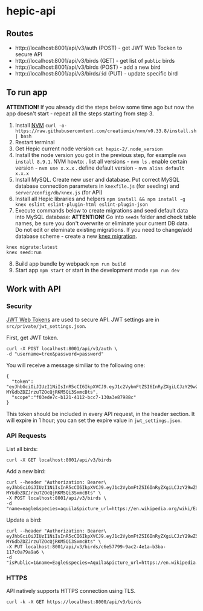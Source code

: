 # hepic-api

## Routes
- http://localhost:8001/api/v3/auth (POST) - get JWT Web Tocken to secure API
- http://localhost:8001/api/v3/birds (GET) - get list of `public` birds
- http://localhost:8001/api/v3/birds (POST) - add a new bird
- http://localhost:8001/api/v3/birds/:id (PUT) - update specific bird 

## To run app
**ATTENTION!** If you already did the steps below some time ago but now the app doesn't start - repeat all the steps starting from step 3.

1. Install [NVM](https://github.com/creationix/nvm) `curl -o- https://raw.githubusercontent.com/creationix/nvm/v0.33.8/install.sh | bash`
2. Restart terminal
3. Get Hepic current node version `cat hepic-2/.node_version`
4. Install the node version you got in the previous step, for example `nvm install 8.9.1`.
NVM howto:
  . list all versions - `nvm ls`
  . enable certain version - `nvm use x.x.x`
  . define default version - `nvm alias default x.x.x`
5. Install MySQL. Create new user and database. Put correct MySQL database connection parameters in `knexfile.js` (for seeding) and `server/config/db/knex.js` (for API)
6. Install all Hepic libraries and helpers `npm install && npm install -g knex eslint eslint-plugin-html eslint-plugin-json`
7. Execute commands below to create migrations and seed default data into MySQL database:
**ATTENTION!** Go into `seeds` folder and check table names, be sure you don't overwrite or eliminate your current DB data. Do not edit or eleminate existing migrations. If you need to change/add database scheme - create a new [knex migration](http://perkframework.com/v1/guides/database-migrations-knex.html). 
```
knex migrate:latest
knex seed:run
```
8. Build app bundle by webpack `npm run build`
9. Start app `npm start` or start in the development mode `npm run dev`  

## Work with API
### Security
[JWT Web Tokens](https://jwt.io/introduction/) are used to secure API. JWT settings are in `src/private/jwt_settings.json`.

First, get JWT token.
```
curl -X POST localhost:8001/api/v3/auth \
-d "username=trex&password=password"
```
You will receive a message similiar to the following one:
```
{
  "token": "eyJhbGciOiJIUzI1NiIsInR5cCI6IkpXVCJ9.eyJ1c2VybmFtZSI6InRyZXgiLCJzY29wZSI6ImYwM2VkZTdjLWIxMjEtNDExMi1iY2M3LTEzMGEzZTg3OTg4YyIsImlhdCI6MTUwNzUzMDc1OSwiZXhwIjoxNTA3NTM0MzU5fQ.iDkeBJfPfj-MYGdbZDZJrzuTZOcQjRKM5Qi3SxmcBts",
  "scope":"f03ede7c-b121-4112-bcc7-130a3e87988c"
}
```
This token should be included in every API request, in the header section. It will expire in 1 hour; you can set the expire value in `jwt_settings.json`.

### API Requests

List all birds:
```
curl -X GET localhost:8001/api/v3/birds
```

Add a new bird:
```
curl --header "Authorization: Bearer\
eyJhbGciOiJIUzI1NiIsInR5cCI6IkpXVCJ9.eyJ1c2VybmFtZSI6InRyZXgiLCJzY29wZSI6ImYwM2VkZTdjLWIxMjEtNDExMi1iY2M3LTEzMGEzZTg3OTg4YyIsImlhdCI6MTUwNzUzMDc1OSwiZXhwIjoxNTA3NTM0MzU5fQ.iDkeBJfPfj-MYGdbZDZJrzuTZOcQjRKM5Qi3SxmcBts" \
-X POST localhost:8001/api/v3/birds \
-d "name=eagle&species=aquila&picture_url=https://en.wikipedia.org/wiki/Eagle#/media/File:%C3%81guila_calva.jpg"
```

Update a bird:
```
curl --header "Authorization: Bearer\
eyJhbGciOiJIUzI1NiIsInR5cCI6IkpXVCJ9.eyJ1c2VybmFtZSI6InRyZXgiLCJzY29wZSI6ImYwM2VkZTdjLWIxMjEtNDExMi1iY2M3LTEzMGEzZTg3OTg4YyIsImlhdCI6MTUwNzUzMDc1OSwiZXhwIjoxNTA3NTM0MzU5fQ.iDkeBJfPfj-MYGdbZDZJrzuTZOcQjRKM5Qi3SxmcBts" \
-X PUT localhost:8001/api/v3/birds/c6e57799-9ac2-4e1a-b3ba-117c0a79a9a6 \
-d "isPublic=1&name=Eagle&species=Aquila&picture_url=https://en.wikipedia.org/wiki/Eagle#/media/File:%C3%81guila_calva.jpg"
```

### HTTPS

API natively supports HTTPS connection using TLS.
```
curl -k -X GET https://localhost:8000/api/v3/birds
```
